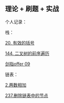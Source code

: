 ##  理论 + 刷题 + 实战

个人记录：

栈：

[20. 有效的括号](https://leetcode-cn.com/problems/valid-parentheses/)

[144. 二叉树的前序遍历](https://leetcode-cn.com/problems/binary-tree-preorder-traversal/)

[剑指offer 09](https://leetcode-cn.com/problems/yong-liang-ge-zhan-shi-xian-dui-lie-lcof)

链表：

[2.两数相加](https://leetcode-cn.com/problems/add-two-numbers/)

[237.删除链表中的节点]()